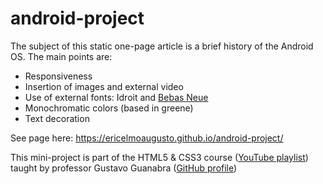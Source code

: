 # android-project
The subject of this static one-page article is a brief history of the Android OS. The main points are:
- Responsiveness
- Insertion of images and external video
- Use of external fonts: Idroit and <a href="https://fonts.google.com/specimen/Bebas+Neue?query=bebas+neue#standard-styles" target="_blank" rel="external">Bebas Neue</a>
- Monochromatic colors (based in greene)
- Text decoration

See page here: https://ericelmoaugusto.github.io/android-project/

This mini-project is part of the HTML5 & CSS3 course (<a href="https://www.youtube.com/playlist?list=PLHz_AreHm4dkZ9-atkcmcBaMZdmLHft8n">YouTube playlist</a>) taught by professor Gustavo Guanabra (<a href="https://github.com/gustavoguanabara">GitHub profile</a>)